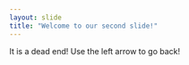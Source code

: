 ```yaml
---
layout: slide
title: "Welcome to our second slide!"
---
```

It is a dead end!
Use the left arrow to go back!
